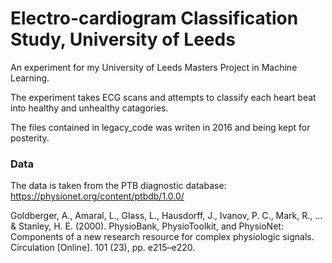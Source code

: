 # Electro-cardiogram Classification Study, University of Leeds
An experiment for my University of Leeds Masters Project in Machine Learning.

The experiment takes ECG scans and attempts to classify each heart beat into healthy and unhealthy catagories.

The files contained in legacy_code was writen in 2016 and being kept for posterity.



### Data
The data is taken from the PTB diagnostic database: https://physionet.org/content/ptbdb/1.0.0/

Goldberger, A., Amaral, L., Glass, L., Hausdorff, J., Ivanov, P. C., Mark, R., ... & Stanley, H. E. (2000). PhysioBank, PhysioToolkit, and PhysioNet: Components of a new research resource for complex physiologic signals. Circulation [Online]. 101 (23), pp. e215–e220.
